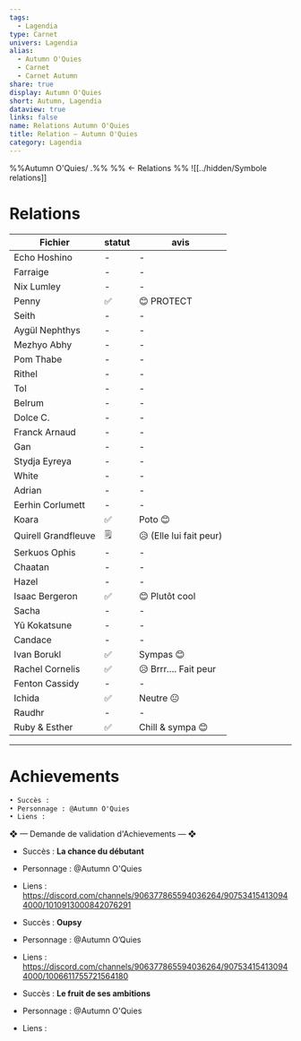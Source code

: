 ```yaml
---
tags:
  - Lagendia
type: Carnet
univers: Lagendia
alias:
  - Autumn O'Quies
  - Carnet
  - Carnet Autumn
share: true
display: Autumn O'Quies
short: Autumn, Lagendia
dataview: true
links: false
name: Relations Autumn O'Quies
title: Relation — Autumn O'Quies
category: Lagendia
---
```



%%Autumn O'Quies/ .%%
%% ← Relations %%
![[../hidden/Symbole relations]]
# Relations
| Fichier                                                                                            | statut | avis                    |
| -------------------------------------------------------------------------------------------------- | ------ | ----------------------- |
| Echo Hoshino             | \-     | \-                      |
| Farraige                     | \-     | \-                      |
| Nix Lumley                 | \-     | \-                      |
| Penny                           | ✅      | 😊 PROTECT              |
| Seith                           | \-     | \-                      |
| Aygül Nephthys         | \-     | \-                      |
| Mezhyo Abhy               | \-     | \-                      |
| Pom Thabe                   | \-     | \-                      |
| Rithel                         | \-     | \-                      |
| Tol                               | \-     | \-                      |
| Belrum                          | \-     | \-                      |
| Dolce C.                      | \-     | \-                      |
| Franck Arnaud            | \-     | \-                      |
| Gan                                | \-     | \-                      |
| Stydja Eyreya            | \-     | \-                      |
| White                            | \-     | \-                      |
| Adrian                           | \-     | \-                      |
| Eerhin Corlumett       | \-     | \-                      |
| Koara                             | ✅      | Poto 😊                 |
| Quirell Grandfleuve | 🗒️    | 😥 (Elle lui fait peur) |
| Serkuos Ophis             | \-     | \-                      |
| Chaatan                        | \-     | \-                      |
| Hazel                            | \-     | \-                      |
| Isaac Bergeron          | ✅      | 😊 Plutôt cool          |
| Sacha                            | \-     | \-                      |
| Yû Kokatsune              | \-     | \-                      |
| Candace                             | \-     | \-                      |
| Ivan Borukl                     | ✅      | Sympas 😊               |
| Rachel Cornelis             | ✅      | 😥 Brrr…. Fait peur     |
| Fenton Cassidy              | \-     | \-                      |
| Ichida                              | ✅      | Neutre 😐               |
| Raudhr                              | \-     | \-                      |
| Ruby & Esther                | ✅      | Chill & sympa  😊       |




---
# Achievements
```md
• Succès :
• Personnage : @Autumn O'Quies
• Liens : 
```

❖ — Demande de validation d'Achievements — ❖
- Succès : **La chance du débutant**
- Personnage : @Autumn O'Quies
- Liens : https://discord.com/channels/906377865594036264/907534154130944000/1010913000842076291

- Succès : **Oupsy**
- Personnage : @Autumn O’Quies
- Liens : https://discord.com/channels/906377865594036264/907534154130944000/1006611755721564180

- Succès : **Le fruit de ses ambitions**
- Personnage : @Autumn O'Quies
- Liens :